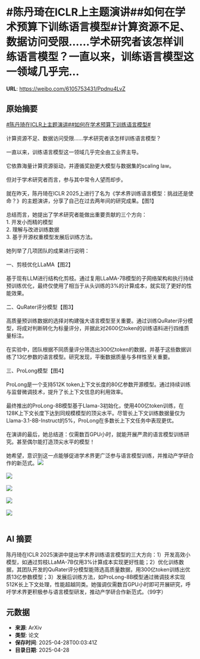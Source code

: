 # #陈丹琦在ICLR上主题演讲##如何在学术预算下训练语言模型#计算资源不足、数据访问受限……学术研究者该怎样训练语言模型？一直以来，训练语言模型这一领域几乎完...

**URL**: https://weibo.com/6105753431/Ppdnu4LvZ

## 原始摘要

<a href="https://m.weibo.cn/search?containerid=231522type%3D1%26t%3D10%26q%3D%23%E9%99%88%E4%B8%B9%E7%90%A6%E5%9C%A8ICLR%E4%B8%8A%E4%B8%BB%E9%A2%98%E6%BC%94%E8%AE%B2%23&amp;extparam=%23%E9%99%88%E4%B8%B9%E7%90%A6%E5%9C%A8ICLR%E4%B8%8A%E4%B8%BB%E9%A2%98%E6%BC%94%E8%AE%B2%23" data-hide=""><span class="surl-text">#陈丹琦在ICLR上主题演讲#</span></a><a href="https://m.weibo.cn/search?containerid=231522type%3D1%26t%3D10%26q%3D%23%E5%A6%82%E4%BD%95%E5%9C%A8%E5%AD%A6%E6%9C%AF%E9%A2%84%E7%AE%97%E4%B8%8B%E8%AE%AD%E7%BB%83%E8%AF%AD%E8%A8%80%E6%A8%A1%E5%9E%8B%23&amp;extparam=%23%E5%A6%82%E4%BD%95%E5%9C%A8%E5%AD%A6%E6%9C%AF%E9%A2%84%E7%AE%97%E4%B8%8B%E8%AE%AD%E7%BB%83%E8%AF%AD%E8%A8%80%E6%A8%A1%E5%9E%8B%23" data-hide=""><span class="surl-text">#如何在学术预算下训练语言模型#</span></a><br><br>计算资源不足、数据访问受限……学术研究者该怎样训练语言模型？<br><br>一直以来，训练语言模型这一领域几乎完全由工业界主导。<br><br>它依靠海量计算资源驱动，并遵循奖励更大模型与数据集的scaling law。<br><br>但对于学术研究者而言，参与其中常令人望而却步。<br><br>就在昨天，陈丹琦在ICLR 2025上进行了名为《学术界训练语言模型：挑战还是使命？》的主题演讲，分享了自己在过去两年间的研究成果。【图1】<br><br>总结而言，她提出了学术研究者能做出重要贡献的三个方向：<br>1. 开发小而精的模型<br>2. 理解与改进训练数据<br>3. 基于开源权重模型发展后训练方法。<br><br>她列举了几项团队的成果进行说明：<br><br>一、剪枝优化LLaMA【图2】<br><br>基于现有LLM进行结构化剪枝。通过复用LLaMA-7B模型的子网络架构和执行持续预训练优化，最终仅使用了相当于从头训练的3%的计算成本，就实现了更好的性能效果。<br><br>二、QuRater评分模型【图3】<br><br>高质量预训练数据的选择对构建强大语言模型至关重要。通过训练QuRater评分模型，将成对判断转化为标量评分，并据此对2600亿token的训练语料进行四维质量标注。<br><br>在实验中，团队根据不同质量评分筛选出300亿token的数据，并基于这些数据训练了13亿参数的语言模型。研究发现，平衡数据质量与多样性至关重要。<br><br>三、ProLong模型【图4】<br><br>ProLong是一个支持512K token上下文长度的80亿参数开源模型。通过持续训练与监督微调技术，提升了长上下文信息的利用效率。<br><br>最终推出的ProLong-8B模型基于Llama-3初始化，使用400亿token训练，在128K上下文长度下达到同规模模型的顶尖水平。尽管长上下文训练数据量仅为Llama-3.1-8B-Instruct的5%，ProLong在多数长上下文任务中表现更优。<br><br>在演讲的最后，她总结道：仅需数百GPU小时，就能开展严肃的语言模型训练研究。甚至偶尔能打造顶尖水平的模型！<br><br>她希望，意识到这一点能够促进学术界更广泛参与语言模型训练，并推动产学研合作的新范式。<img style="" src="https://tvax3.sinaimg.cn/large/006Fd7o3gy1i0vhz99eijj31k0160b29.jpg" referrerpolicy="no-referrer"><br><br><img style="" src="https://tvax1.sinaimg.cn/large/006Fd7o3gy1i0vhz6k3enj31ts10mk7a.jpg" referrerpolicy="no-referrer"><br><br><img style="" src="https://tvax4.sinaimg.cn/large/006Fd7o3gy1i0vhz8ach3j31kg0wydyf.jpg" referrerpolicy="no-referrer"><br><br><img style="" src="https://tvax3.sinaimg.cn/large/006Fd7o3gy1i0vhz9c6elj31lo0yqar5.jpg" referrerpolicy="no-referrer"><br><br><img style="" src="https://tvax1.sinaimg.cn/large/006Fd7o3gy1i0vhzdevbxj31js0tmn8o.jpg" referrerpolicy="no-referrer"><br><br>

## AI 摘要

陈丹琦在ICLR 2025演讲中提出学术界训练语言模型的三大方向：1）开发高效小模型，如通过剪枝LLaMA-7B仅用3%计算成本实现更好性能；2）优化训练数据，其团队开发的QuRater评分模型能筛选高质量数据，用300亿token训练出优质13亿参数模型；3）发展后训练方法，如ProLong-8B模型通过微调技术实现512K长上下文处理，性能超越同类。她强调仅需数百GPU小时即可开展研究，呼吁学术界更积极参与语言模型研发，推动产学研合作新范式。（99字）

## 元数据

- **来源**: ArXiv
- **类型**: 论文
- **保存时间**: 2025-04-28T00:03:41Z
- **目录日期**: 2025-04-28
